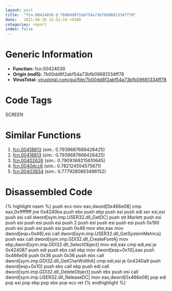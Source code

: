 ```yaml
---
layout: post
title:  "fcn.00424030 @ 7b00dd8f2abf54a73bfb09681334ff78"
date:   2021-08-30 15:52:19 +0300
categories: report
index: false
---
```


# Generic Information
- **Function:** fcn.00424030
- **Origin (md5):** 7b00dd8f2abf54a73bfb09681334ff78
- **VirusTotal:** [virustotal.com/gui/file/7b00dd8f2abf54a73bfb09681334ff78][virustotal_ref]

# Code Tags
<span class="tag" id="SCREEN">SCREEN</span>


# Similar Functions

1. [fcn.00418813][similar_1_ref] (sim.: 0.7939687666426425)
2. [fcn.00418813][similar_2_ref] (sim.: 0.7939687666426425)
3. [fcn.00402626][similar_3_ref] (sim.: 0.7909369215610645)
4. [fcn.0040dcc6][similar_4_ref] (sim.: 0.782124554575671)
5. [fcn.00403834][similar_5_ref] (sim.: 0.7779280863496152)


# Disassembled Code

{% highlight nasm %}
push ecx
mov eax,dword[0x466e08]
cmp eax,0xffffffff
jne 0x4240ba
push ebx
push ebp
push esi
push edi
xor esi,esi
push esi
call dword[sym.imp.USER32.dll_GetDC]
push str.Marlett
push esi
push esi
push esi
push esi
push 2
push esi
push esi
push esi
push 0x190
push esi
push esi
push esi
push 0x48
mov ebx,eax
mov dword[esp+0x48],esi
call dword[sym.imp.USER32.dll_GetSystemMetrics]
push eax
call dword[sym.imp.GDI32.dll_CreateFontA]
mov ebp,dword[sym.imp.GDI32.dll_SelectObject]
mov edi,eax
cmp edi,esi
je 0x424087
push edi
push ebx
call ebp
mov dword[esp+0x10],eax
push 0x466e08
push 0x36
push 0x36
push ebx
call dword[sym.imp.GDI32.dll_GetCharWidthA]
cmp edi,esi
je 0x4240a9
push dword[esp+0x10]
push ebx
call ebp
push edi
call dword[sym.imp.GDI32.dll_DeleteObject]
push ebx
push esi
call dword[sym.imp.USER32.dll_ReleaseDC]
mov eax,dword[0x466e08]
pop edi
pop esi
pop ebp
pop ebx
pop ecx
ret 
{% endhighlight %}


[similar_1_ref]: /report/fcn.00418813@e02c832a2c768752009e071574e12967
[similar_2_ref]: /report/fcn.00418813@f068e0a788db6c075da6c407576e943b
[similar_3_ref]: /report/fcn.00402626@1123b7aa5760238fe93045e585b8234c
[similar_4_ref]: /report/fcn.0040dcc6@5f763449465a14d1cdb5ea67e2f984d0
[similar_5_ref]: /report/fcn.00403834@3f1595e66dc63331ba0930a0c79684ce
[virustotal_ref]: https://www.virustotal.com/gui/file/7b00dd8f2abf54a73bfb09681334ff78
